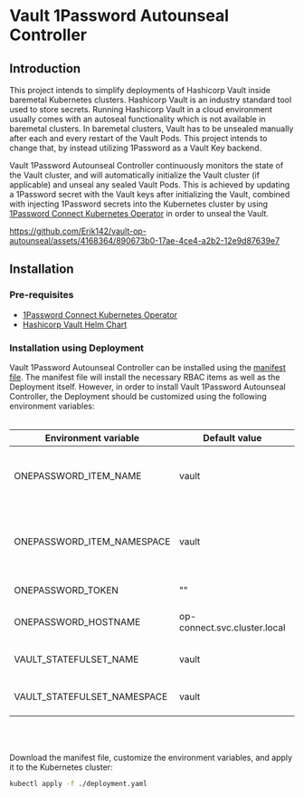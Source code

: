 # Vault 1Password Autounseal Controller
## Introduction

This project intends to simplify deployments of Hashicorp Vault inside baremetal Kubernetes clusters. Hashicorp Vault is an industry standard tool used to store secrets. Running Hashicorp Vault in a cloud environment usually comes with an autoseal functionality which is not available in baremetal clusters. In baremetal clusters, Vault has to be unsealed manually after each and every restart of the Vault Pods. This project intends to change that, by instead utilizing 1Password as a Vault Key backend.

Vault 1Password Autounseal Controller continuously monitors the state of the Vault cluster, and will automatically initialize the Vault cluster (if applicable) and unseal any sealed Vault Pods. This is achieved by updating a 1Password secret with the Vault keys after initializing the Vault, combined with injecting 1Password secrets into the Kubernetes cluster by using [1Password Connect Kubernetes Operator](https://github.com/1Password/onepassword-operator) in order to unseal the Vault.

https://github.com/Erik142/vault-op-autounseal/assets/4168364/890673b0-17ae-4ce4-a2b2-12e9d87639e7

## Installation
### Pre-requisites

- [1Password Connect Kubernetes Operator](https://github.com/1Password/onepassword-operator)
- [Hashicorp Vault Helm Chart](https://github.com/hashicorp/vault-helm)

### Installation using Deployment

Vault 1Password Autounseal Controller can be installed using the [manifest file](examples/deployment.yaml). The manifest file will install the necessary RBAC items as well as the Deployment itself. However, in order to install Vault 1Password Autounseal Controller, the Deployment should be customized using the following environment variables:
<br/>
<br/>

| Environment variable | Default value | Description |
| -------------------- | ------------- | ----------- |
| ONEPASSWORD_ITEM_NAME | vault | The name of the OnePasswordItem object which injects the 1Password secret |
| ONEPASSWORD_ITEM_NAMESPACE | vault | The namespace of the OnePasswordItem object which injects the 1Password secret |
| ONEPASSWORD_TOKEN | "" | The 1Password Connect Token |
| ONEPASSWORD_HOSTNAME | op-connect.svc.cluster.local | The hostname of the 1Password Connect server |
| VAULT_STATEFULSET_NAME | vault | The name of the Vault server StatefulSet |
| VAULT_STATEFULSET_NAMESPACE | vault | The namespace of the Vault server StatefulSet |
<br/>
<br/>

Download the manifest file, customize the environment variables, and apply it to the Kubernetes cluster:

```sh
kubectl apply -f ./deployment.yaml
```
